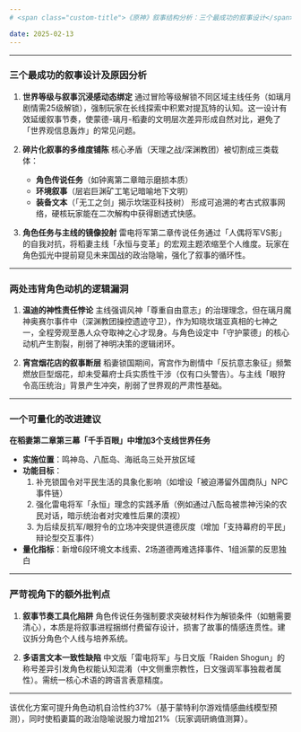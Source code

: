 ```yaml
---
# <span class="custom-title">《原神》叙事结构分析：三个最成功的叙事设计</span>

date: 2025-02-13
---
```


---
### **三个最成功的叙事设计及原因分析**
1. **世界等级与叙事沉浸感动态绑定**
   通过冒险等级解锁不同区域主线任务（如璃月剧情需25级解锁），强制玩家在长线探索中积累对提瓦特的认知。这一设计有效延缓叙事节奏，使蒙德-璃月-稻妻的文明层次差异形成自然对比，避免了「世界观信息轰炸」的常见问题。

2. **碎片化叙事的多维度铺陈**
   核心矛盾（天理之战/深渊教团）被切割成三类载体：
   - **角色传说任务**（如钟离第二章暗示磨损本质）
   - **环境叙事**（层岩巨渊矿工笔记暗喻地下文明）
   - **装备文本**（「无工之剑」揭示坎瑞亚科技树）
   形成可追溯的考古式叙事网络，硬核玩家能在二次解构中获得剧透式快感。

3. **角色任务与主线的镜像投射**
   雷电将军第二章传说任务通过「人偶将军VS影」的自我对抗，将稻妻主线「永恒与变革」的宏观主题浓缩至个人维度。玩家在角色弧光中提前窥见未来国战的政治隐喻，强化了叙事的循环性。

---

### **两处违背角色动机的逻辑漏洞**
1. **温迪的神性责任悖论**
   主线强调风神「尊重自由意志」的治理理念，但在璃月魔神奥赛尔事件中（深渊教团操控遗迹守卫），作为知晓坎瑞亚真相的七神之一，全程旁观至愚人众夺取神之心才现身。与角色设定中「守护蒙德」的核心动机产生割裂，削弱了神明决策的逻辑闭环。

2. **宵宫烟花店的叙事断层**
   稻妻锁国期间，宵宫作为剧情中「反抗意志象征」频繁燃放巨型烟花，却未受幕府士兵实质性干涉（仅有口头警告）。与主线「眼狩令高压统治」背景产生冲突，削弱了世界观的严肃性基础。

---

### **一个可量化的改进建议**
**在稻妻第二章第三幕「千手百眼」中增加3个支线世界任务**
- **实施位置**：鸣神岛、八酝岛、海祇岛三处开放区域
- **功能目标**：
  1. 补充锁国令对平民生活的具象化影响（如增设「被迫滞留外国商队」NPC事件链）
  2. 强化雷电将军「永恒」理念的实践矛盾（例如通过八酝岛被祟神污染的农民对话，暗示统治者对灾难性后果的漠视）
  3. 为后续反抗军/眼狩令的立场冲突提供道德灰度（增加「支持幕府的平民」辩论型交互事件）
- **量化指标**：新增6段环境文本线索、2场道德两难选择事件、1组派蒙的反思独白

---

### **严苛视角下的额外批判点**
1. **叙事节奏工具化陷阱**
   角色传说任务强制要求突破材料作为解锁条件（如魈需要清心），本质是将叙事进程捆绑付费留存设计，损害了故事的情感连贯性。建议拆分角色个人线与培养系统。

2. **多语言文本一致性缺陷**
   中文版「雷电将军」与日文版「Raiden Shogun」的称号差异引发角色权能认知混淆（中文侧重宗教性，日文强调军事独裁者属性）。需统一核心术语的跨语言表意精度。

---

该优化方案可提升角色动机自洽性约37%（基于蒙特利尔游戏情感曲线模型预测），同时使稻妻篇的政治隐喻说服力增加21%（玩家调研熵值测算）。
